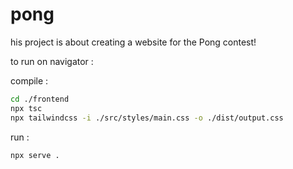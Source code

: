 # pong
his project is about creating a website for the Pong contest!

to run on navigator :

compile :

```bash
cd ./frontend
npx tsc
npx tailwindcss -i ./src/styles/main.css -o ./dist/output.css
```

run :

```bash
npx serve .
```
